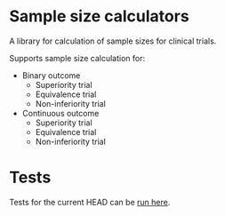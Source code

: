# Sample size calculators

A library for calculation of sample sizes for clinical trials.

Supports sample size calculation for:

 - Binary outcome
   - Superiority trial
   - Equivalence trial
   - Non-inferiority trial
 - Continuous outcome
   - Superiority trial
   - Equivalence trial
   - Non-inferiority trial

# Tests

Tests for the current HEAD can be [run here](http://sealedenvelope.github.com/sample_size_calculators.js/).
